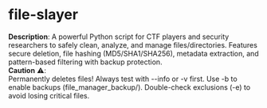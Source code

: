 # file-slayer
**Description**: 
A powerful Python script for CTF players and security researchers to safely clean, analyze, and manage files/directories. Features secure deletion, file hashing (MD5/SHA1/SHA256), metadata extraction, and pattern-based filtering with backup protection.  
**Caution** ⚠️:  
Permanently deletes files! Always test with --info or -v first.  Use -b to enable backups (file_manager_backup/).  Double-check exclusions (-e) to avoid losing critical files.
  
